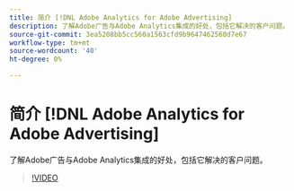 ```yaml
---
title: 简介 [!DNL Adobe Analytics for Adobe Advertising]
description: 了解Adobe广告与Adobe Analytics集成的好处，包括它解决的客户问题。
source-git-commit: 3ea5208bb5cc560a1563cfd9b9647462560d7e67
workflow-type: tm+mt
source-wordcount: '40'
ht-degree: 0%

---
```


# 简介 [!DNL Adobe Analytics for Adobe Advertising]

了解Adobe广告与Adobe Analytics集成的好处，包括它解决的客户问题。

>[!VIDEO](https://video.tv.adobe.com/v/33491)
